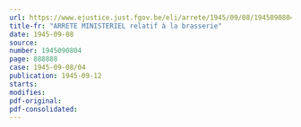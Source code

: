```yaml
---
url: https://www.ejustice.just.fgov.be/eli/arrete/1945/09/08/1945090804/justel
title-fr: "ARRETE MINISTERIEL relatif à la brasserie"
date: 1945-09-08
source:
number: 1945090804
page: 888888
case: 1945-09-08/04
publication: 1945-09-12
starts:
modifies:
pdf-original:
pdf-consolidated:
---
```


